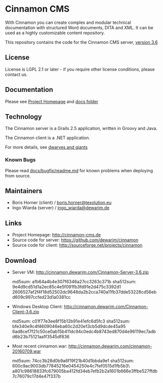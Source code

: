 # Cinnamon CMS

With Cinnamon you can create complex and modular technical documentation with structured Word documents, DITA and XML.
It can be used as a highly customizable content repository.

This repository contains the code for the Cinnamon CMS server, [version 3.6](http://dewarim.com/index.php/33-cinnamon-3-6-server-vm-and-client)
 
## License
 
License is LGPL 2.1 or later - if you require other license conditions, please contact us.

## Documentation

Please see [Project Homepage](http://cinnamon-cms.de) and [docs folder](docs)

## Technology

The Cinnamon server is a Grails 2.5 application, written in Groovy and Java.

The Cinnamon client is a .NET application. 

For more details, see [dwarves and giants](docs/dwarves_and_giants.md)

### Known Bugs

Please read [docs/bugfix/readme.md](docs/bugfix/readme.md) for known problems when deploying from source.

## Maintainers

* Boris Horner (client) / boris.horner@texolution.eu
* Ingo Wiarda (server) / ingo_wiarda@dewarim.de

## Links

* Project Homepage: http://cinnamon-cms.de
* Source code for server: https://github.com/dewarim/cinnamon  
* Source code for client: http://sourceforge.net/projects/cinnamon

## Download

* Server VM: http://cinnamon.dewarim.com/Cinnamon-Server-3.6.zip
    
    md5sum: afb64a4b4e307f6346a27cc3263c371b
    sha512sum: 9e4d9cd51d1a2ec85c4e5f091fb3fd91e2d475c3392d1 \
    2606527af2f4f18d52502dc9648da2b2cca740a11fb37dde53228cd56ebd609c997ccfed23d1a0381cc
    
* Windows Desktop Client: http://cinnamon.dewarim.com/Cinnamon-Client-3.6.zip

    md5sum: c01f77e3ee8f15b12b91e41efc6d5fc3 
    sha512sum: bfe340e9c4f4609046eba60c2d20e13cb5d9dcde45a95 \
    6ad8cef7f21c50ce0ab15b411dc94c0edc4b8743ed870d4e96119ec7adbd6b23b75121aa1f3545df836
   
* Most recent cinnamon.war: http://cinnamon.dewarim.com/cinnamon-20160709.war
    
    md5sum: 74cc3b28d0b9a6f19f21b40d1bbda9e1
    sha512sum: 600c9ac9003db77845216e0454250e4c7fef0515d1fb5b3\ 
    a801c98618833fc679005ba412fd34eb7efb2b2a1601b666e3ffbe527ffdb7c76079c17d4e47f337b
    